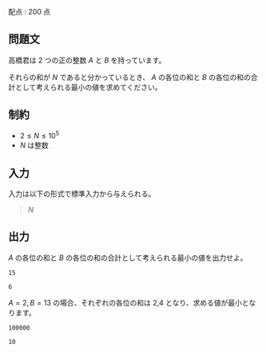 配点 : $200$ 点

## 問題文

高橋君は $2$ つの正の整数 $A$ と $B$ を持っています。

それらの和が $N$ であると分かっているとき、
$A$ の各位の和と $B$ の各位の和の合計として考えられる最小の値を求めてください。

## 制約

- $2 \leq N \leq 10^5$
- $N$ は整数

## 入力

入力は以下の形式で標準入力から与えられる。

> $N$

## 出力

$A$ の各位の和と $B$ の各位の和の合計として考えられる最小の値を出力せよ。

```input1
15
```

```output1
6
```

$A=2,B=13$ の場合、それぞれの各位の和は $2$,$4$ となり、求める値が最小となります。

```input2
100000
```

```output2
10
```